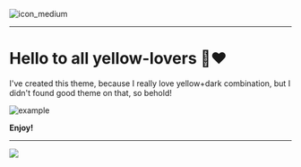 ![icon_medium](https://user-images.githubusercontent.com/49658988/126295525-eefa8550-2696-4a12-8c5e-f9a01a6aab15.png)

---

# Hello to all yellow-lovers 🍌❤️

I've created this theme, because I really love yellow+dark combination, but I didn't found good theme on that, so behold!

![example](https://user-images.githubusercontent.com/49658988/126300195-ee72dd86-f195-4c46-b616-279c6c8d583b.png)

**Enjoy!**

---

<a href="https://www.buymeacoffee.com/tdamer"><img src="https://img.buymeacoffee.com/button-api/?text=Support me with a coffee&emoji=☕️&slug=tdamer&button_colour=ffcc33&font_colour=000&font_family=Lato&outline_colour=000&coffee_colour=000"></a>

